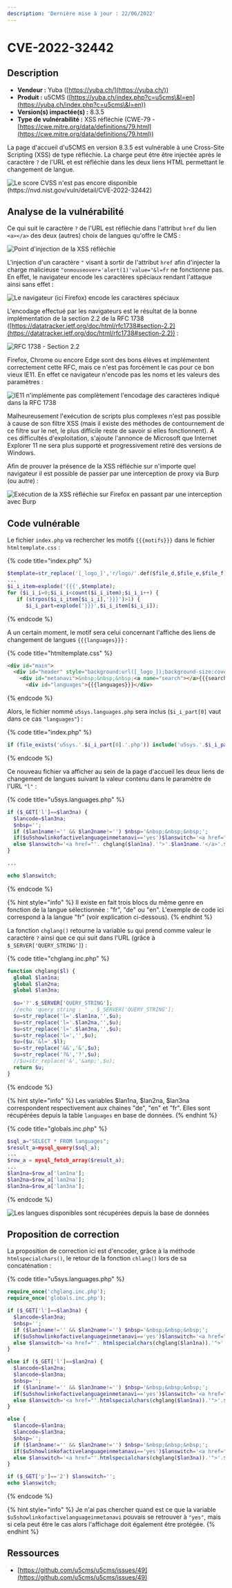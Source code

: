 ```yaml
---
description: 'Dernière mise à jour : 22/06/2022'
---
```


# CVE-2022-32442

## Description

* **Vendeur :** Yuba ([https://yuba.ch/](https://yuba.ch/))
* **Produit :** u5CMS ([https://yuba.ch/index.php?c=u5cms\&l=en](https://yuba.ch/index.php?c=u5cms\&l=en))
* **Version(s) impactée(s) :** 8.3.5
* **Type de vulnérabilité :** XSS réfléchie (CWE-79 - [https://cwe.mitre.org/data/definitions/79.html](https://cwe.mitre.org/data/definitions/79.html))

La page d'accueil d'u5CMS en version 8.3.5 est vulnérable à une Cross-Site Scripting (XSS) de type réfléchie. La charge peut être être injectée après le caractère `?` de l'URL et est réfléchie dans les deux liens HTML permettant le changement de langue.

![Le score CVSS n'est pas encore disponible (https://nvd.nist.gov/vuln/detail/CVE-2022-32442)](<../../.gitbook/assets/image (4).png>)

## Analyse de la vulnérabilité

Ce qui suit le caractère `?` de l'URL est réfléchie dans l'attribut `href` du lien `<a></a>` des deux (autres) choix de langues qu'offre le CMS :&#x20;

![Point d'injection de la XSS réfléchie](<../../.gitbook/assets/image (9).png>)

L'injection d'un caractère `"` visant à sortir de l'attribut `href` afin d'injecter la charge malicieuse `"onmouseover='alert(1)'value="&l=fr` ne fonctionne pas. En effet, le navigateur encode les caractères spéciaux rendant l'attaque ainsi sans effet :&#x20;

![Le navigateur (ici Firefox) encode les caractères spéciaux](<../../.gitbook/assets/image (8).png>)

L'encodage effectué par les navigateurs est le résultat de la bonne implémentation de la section 2.2 de la RFC 1738 ([https://datatracker.ietf.org/doc/html/rfc1738#section-2.2](https://datatracker.ietf.org/doc/html/rfc1738#section-2.2)) :&#x20;

![RFC 1738 - Section 2.2](<../../.gitbook/assets/image (7).png>)

Firefox, Chrome ou encore Edge sont des bons élèves et implémentent correctement cette RFC, mais ce n'est pas forcément le cas pour ce bon vieux IE11. En effet ce navigateur n'encode pas les noms et les valeurs des paramètres :&#x20;

![IE11 n'implémente pas complètement l'encodage des caractères indiqué dans la RFC 1738](<../../.gitbook/assets/image (5).png>)



Malheureusement l'exécution de scripts plus complexes n'est pas possible à cause de son filtre XSS (mais il existe des méthodes de contournement de ce filtre sur le net, le plus difficile reste de savoir si elles fonctionnent). A ces difficultés d'exploitation, s'ajoute l'annonce de Microsoft que Internet Explorer 11 ne sera plus supporté et progressivement retiré des versions de Windows.

Afin de prouver la présence de la XSS réfléchie sur n'importe quel navigateur il est possible de passer par une interception de proxy via Burp (ou autre) :&#x20;

![Exécution de la XSS réfléchie sur Firefox en passant par une interception avec Burp](<../../.gitbook/assets/image (11).png>)

## Code vulnérable

Le fichier `index.php` va rechercher les motifs `{{{motifs}}}` dans le fichier `htmltemplate.css` :

{% code title="index.php" %}
```php
$template=str_replace('[_logo_]','r/logo/'.def($file_d,$file_e,$file_f).'?t='.filemtime('r/logo/'.def($file_d,$file_e,$file_f)),file_get_contents('r/htmltemplate.css'));
...
$i_i_item=explode('{{{',$template);
for ($i_i_i=0;$i_i_i<count($i_i_item);$i_i_i++) {
   if (strpos($i_i_item[$i_i_i],'}}}')>1) {
      $i_i_part=explode('}}}',$i_i_item[$i_i_i]);
```
{% endcode %}

A un certain moment, le motif sera celui concernant l'affiche des liens de changement de langues `{{{languages}}}` :&#x20;

{% code title="htmltemplate.css" %}
```html
<div id="main">
  <div id="header" style="background:url([_logo_]);background-size:cover">
    <div id="metanavi">&nbsp;&nbsp;&nbsp;<a name="search"></a>{{{search}}}
      <div id="languages">{{{languages}}}</div>
```
{% endcode %}

Alors, le fichier nommé `u5sys.languages.php` sera inclus (`$i_i_part[0]` vaut dans ce cas  `"languages"`) :&#x20;

{% code title="index.php" %}
```php
if (file_exists('u5sys.'.$i_i_part[0].'.php')) include('u5sys.'.$i_i_part[0].'.php');
```
{% endcode %}

Ce nouveau fichier va afficher au sein de la page d'accueil les deux liens de changement de langues suivant la valeur contenu dans le paramètre de l'URL `"l"` :

{% code title="u5sys.languages.php" %}
```php
if ($_GET['l']==$lan3na) {
  $lancode=$lan3na;
  $nbsp='';
  if ($lan1name!='' && $lan2name!='') $nbsp='&nbsp;&nbsp;&nbsp;';
  if($u5showlinkofactivelanguageinmetanavi=='yes')$lanswitch='<a href="'.chglang($lan1na).'">'.$lan1name.'</a>'.$nbsp.'<a href="'.chglang($lan2na).'">'.$lan2name.'</a>'.$nbsp.'<a href="'.chglang($lan3na).'">'.$lan3name.'</a>';
  else $lanswitch='<a href="'. chglang($lan1na).'">'.$lan1name.'</a>'.$nbsp.'<a href="'.chglang($lan2na).'">'.$lan2name.'</a>';
}

...

echo $lanswitch;
```
{% endcode %}

{% hint style="info" %}
Il existe en fait trois blocs du même genre en fonction de la langue sélectionnée : "fr", "de" ou "en". L'exemple de code ici correspond à la langue "fr" (voir explication ci-dessous).
{% endhint %}

La fonction `chglang()` retourne la variable `$u` qui prend comme valeur le caractère `?` ainsi que  ce qui suit dans l'URL (grâce à `$_SERVER['QUERY_STRING']`) :

{% code title="chglang.inc.php" %}
```php
function chglang($l) {
  global $lan1na;
  global $lan2na;
  global $lan3na;
  
  $u='?'.$_SERVER['QUERY_STRING'];
  //echo 'query string : ' . $_SERVER['QUERY_STRING'];
  $u=str_replace('l='.$lan1na,'',$u);
  $u=str_replace('l='.$lan2na,'',$u);
  $u=str_replace('l='.$lan3na,'',$u);
  $u=str_replace('l=','',$u);
  $u=($u.'&l='.$l);
  $u=str_replace('&&','&',$u);
  $u=str_replace('?&','?',$u);
  //$u=str_replace('&','&amp;',$u);
  return $u;
}
```
{% endcode %}

{% hint style="info" %}
Les variables $lan1na, $lan2na, $lan3na correspondent respectivement aux chaines "de", "en" et "fr". Elles sont récupérées depuis la table `languages` en base de données.
{% endhint %}

{% code title="globals.inc.php" %}
```php
$sql_a="SELECT * FROM languages";
$result_a=mysql_query($sql_a);
...
$row_a = mysql_fetch_array($result_a);
...
$lan1na=$row_a['lan1na'];
$lan2na=$row_a['lan2na'];
$lan3na=$row_a['lan3na'];
```
{% endcode %}

![Les langues disponibles sont récupérées depuis la base de données](<../../.gitbook/assets/image (3).png>)

## Proposition de correction

La proposition de correction ici est d'encoder, grâce à la méthode `htmlspecialchars()`, le retour de la fonction `chlang()` lors de sa concaténation :

{% code title="u5sys.languages.php" %}
```php
require_once('chglang.inc.php'); 
require_once('globals.inc.php');

if ($_GET['l']==$lan3na) {
  $lancode=$lan3na;
  $nbsp='';
  if ($lan1name!='' && $lan2name!='') $nbsp='&nbsp;&nbsp;&nbsp;';
  if($u5showlinkofactivelanguageinmetanavi=='yes')$lanswitch='<a href="'.htmlspecialchars(chglang($lan1na)).'">'.$lan1name.'</a>'.$nbsp.'<a href="'.htmlspecialchars(chglang($lan2na)).'">'.$lan2name.'</a>'.$nbsp.'<a href="'.htmlspecialchars(chglang($lan3na)).'">'.$lan3name.'</a>';
  else $lanswitch='<a href="'. htmlspecialchars(chglang($lan1na)).'">'.$lan1name.'</a>'.$nbsp.'<a href="'.htmlspecialchars(chglang($lan2na)).'">'.$lan2name.'</a>';
}

else if ($_GET['l']==$lan2na) {
  $lancode=$lan2na;
  $lancode=$lan3na;
  $nbsp='';
  if ($lan1name!='' && $lan3name!='') $nbsp='&nbsp;&nbsp;&nbsp;';
  if($u5showlinkofactivelanguageinmetanavi=='yes')$lanswitch='<a href="'.htmlspecialchars(chglang($lan1na)).'">'.$lan1name.'</a>'.$nbsp.'<a href="'.htmlspecialchars(chglang($lan2na)).'">'.$lan2name.'</a>'.$nbsp.'<a href="'.htmlspecialchars(chglang($lan3na)).'">'.$lan3name.'</a>';
  else $lanswitch='<a href="'.htmlspecialchars(chglang($lan1na)).'">'.$lan1name.'</a>'.$nbsp.'<a href="'.htmlspecialchars(chglang($lan3na)).'">'.$lan3name.'</a>';
}

else {
  $lancode=$lan1na;
  $lancode=$lan3na;
  $nbsp='';
  if ($lan3name!='' && $lan2name!='') $nbsp='&nbsp;&nbsp;&nbsp;';
  if($u5showlinkofactivelanguageinmetanavi=='yes')$lanswitch='<a href="'.htmlspecialchars(chglang($lan1na)).'">'.$lan1name.'</a>'.$nbsp.'<a href="'.htmlspecialchars(chglang($lan2na)).'">'.$lan2name.'</a>'.$nbsp.'<a href="'.htmlspecialchars(chglang($lan3na)).'">'.$lan3name.'</a>';
  else $lanswitch='<a href="'.htmlspecialchars(chglang($lan3na)).'">'.$lan3name.'</a>'.$nbsp.'<a href="'.htmlspecialchars(chglang($lan2na)).'">'.$lan2name.'</a>';
}

if ($_GET['p']=='2') $lanswitch='';
echo $lanswitch;
```
{% endcode %}

{% hint style="info" %}
Je n'ai pas chercher quand est ce que la variable `$u5showlinkofactivelanguageinmetanavi` pouvais se retrouver à `"yes"`, mais si cela peut être le cas alors l'affichage doit également être protégée.
{% endhint %}

## Ressources

* [https://github.com/u5cms/u5cms/issues/49](https://github.com/u5cms/u5cms/issues/49)
